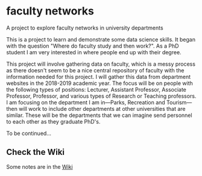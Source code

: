 # faculty networks
A project to explore faculty networks in university departments

This is a project to learn and demonstrate some data science skills. It began with the question "Where do faculty study and then work?". As a PhD student I am very interested in where people end up with their degree.

This project will involve gathering data on faculty, which is a messy process as there doesn't seem to be a nice central repository of faculty with the information needed for this project. I will gather this data from department websites in the 2018-2019 academic year. The focus will be on people with the following types of positions: Lecturer, Assistant Professor, Associate Professor, Professor, and various types of Research or Teaching professors. I am focusing on the department I am in&mdash;Parks, Recreation and Tourism&mdash;then will work to include other departments at other universities that are similar. These will be the departments that we can imagine send personnel to each other as they graduate PhD's.

To be continued...

## Check the Wiki
Some notes are in the [Wiki](https://github.com/ogletrees/faculty_networks/wiki)
